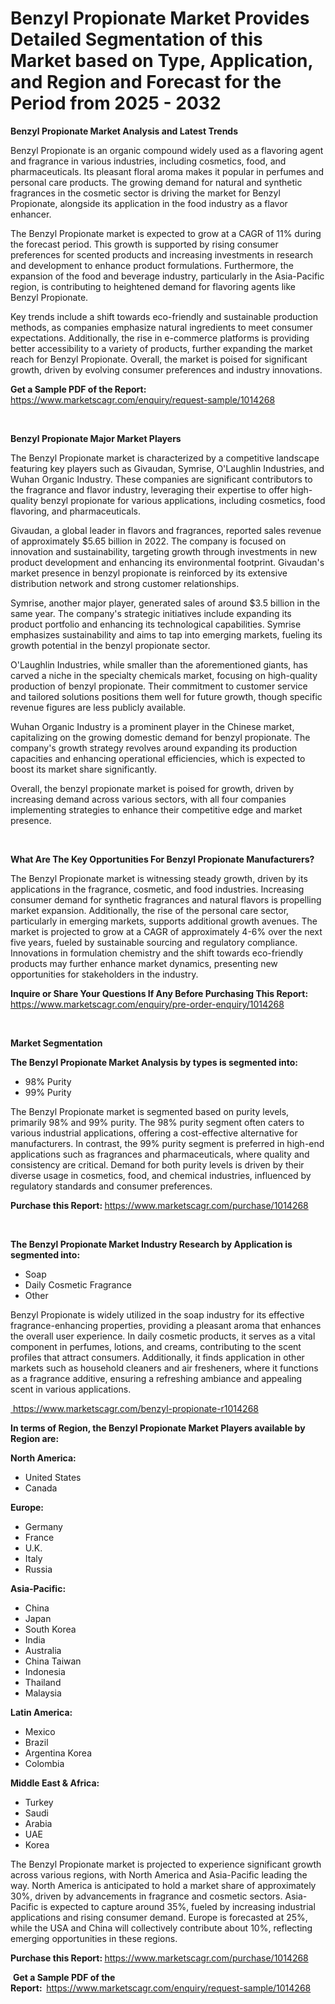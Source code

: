 <p><h1>Benzyl Propionate Market Provides Detailed Segmentation of this Market based on Type, Application, and Region and Forecast for the Period from 2025 - 2032</h1></p><p><strong>Benzyl Propionate Market Analysis and Latest Trends</strong></p>
<p><p>Benzyl Propionate is an organic compound widely used as a flavoring agent and fragrance in various industries, including cosmetics, food, and pharmaceuticals. Its pleasant floral aroma makes it popular in perfumes and personal care products. The growing demand for natural and synthetic fragrances in the cosmetic sector is driving the market for Benzyl Propionate, alongside its application in the food industry as a flavor enhancer.</p><p>The Benzyl Propionate market is expected to grow at a CAGR of 11% during the forecast period. This growth is supported by rising consumer preferences for scented products and increasing investments in research and development to enhance product formulations. Furthermore, the expansion of the food and beverage industry, particularly in the Asia-Pacific region, is contributing to heightened demand for flavoring agents like Benzyl Propionate. </p><p>Key trends include a shift towards eco-friendly and sustainable production methods, as companies emphasize natural ingredients to meet consumer expectations. Additionally, the rise in e-commerce platforms is providing better accessibility to a variety of products, further expanding the market reach for Benzyl Propionate. Overall, the market is poised for significant growth, driven by evolving consumer preferences and industry innovations.</p></p>
<p><strong>Get a Sample PDF of the Report:&nbsp;</strong> <a href="https://www.marketscagr.com/enquiry/request-sample/1014268?utm_campaign=2004&utm_medium=2&utm_source=Github&utm_content=ia&utm_term=17042025&utm_id=benzyl-propionate">https://www.marketscagr.com/enquiry/request-sample/1014268</a></p>
<p>&nbsp;</p>
<p><strong>Benzyl Propionate Major Market Players</strong></p>
<p><p>The Benzyl Propionate market is characterized by a competitive landscape featuring key players such as Givaudan, Symrise, O'Laughlin Industries, and Wuhan Organic Industry. These companies are significant contributors to the fragrance and flavor industry, leveraging their expertise to offer high-quality benzyl propionate for various applications, including cosmetics, food flavoring, and pharmaceuticals.</p><p>Givaudan, a global leader in flavors and fragrances, reported sales revenue of approximately $5.65 billion in 2022. The company is focused on innovation and sustainability, targeting growth through investments in new product development and enhancing its environmental footprint. Givaudan's market presence in benzyl propionate is reinforced by its extensive distribution network and strong customer relationships.</p><p>Symrise, another major player, generated sales of around $3.5 billion in the same year. The company's strategic initiatives include expanding its product portfolio and enhancing its technological capabilities. Symrise emphasizes sustainability and aims to tap into emerging markets, fueling its growth potential in the benzyl propionate sector.</p><p>O'Laughlin Industries, while smaller than the aforementioned giants, has carved a niche in the specialty chemicals market, focusing on high-quality production of benzyl propionate. Their commitment to customer service and tailored solutions positions them well for future growth, though specific revenue figures are less publicly available.</p><p>Wuhan Organic Industry is a prominent player in the Chinese market, capitalizing on the growing domestic demand for benzyl propionate. The company's growth strategy revolves around expanding its production capacities and enhancing operational efficiencies, which is expected to boost its market share significantly.</p><p>Overall, the benzyl propionate market is poised for growth, driven by increasing demand across various sectors, with all four companies implementing strategies to enhance their competitive edge and market presence.</p></p>
<p>&nbsp;</p>
<p><strong>What Are The Key Opportunities For Benzyl Propionate Manufacturers?</strong></p>
<p><p>The Benzyl Propionate market is witnessing steady growth, driven by its applications in the fragrance, cosmetic, and food industries. Increasing consumer demand for synthetic fragrances and natural flavors is propelling market expansion. Additionally, the rise of the personal care sector, particularly in emerging markets, supports additional growth avenues. The market is projected to grow at a CAGR of approximately 4-6% over the next five years, fueled by sustainable sourcing and regulatory compliance. Innovations in formulation chemistry and the shift towards eco-friendly products may further enhance market dynamics, presenting new opportunities for stakeholders in the industry.</p></p>
<p><strong>Inquire or Share Your Questions If Any Before Purchasing This Report:</strong> <a href="https://www.marketscagr.com/enquiry/pre-order-enquiry/1014268?utm_campaign=2004&utm_medium=2&utm_source=Github&utm_content=ia&utm_term=17042025&utm_id=benzyl-propionate">https://www.marketscagr.com/enquiry/pre-order-enquiry/1014268</a></p>
<p>&nbsp;</p>
<p><strong>Market Segmentation</strong></p>
<p><strong>The Benzyl Propionate Market Analysis by types is segmented into:</strong></p>
<p><ul><li>98% Purity</li><li>99% Purity</li></ul></p>
<p><p>The Benzyl Propionate market is segmented based on purity levels, primarily 98% and 99% purity. The 98% purity segment often caters to various industrial applications, offering a cost-effective alternative for manufacturers. In contrast, the 99% purity segment is preferred in high-end applications such as fragrances and pharmaceuticals, where quality and consistency are critical. Demand for both purity levels is driven by their diverse usage in cosmetics, food, and chemical industries, influenced by regulatory standards and consumer preferences.</p></p>
<p><strong>Purchase this Report:&nbsp;</strong><a href="https://www.marketscagr.com/purchase/1014268?utm_campaign=2004&utm_medium=2&utm_source=Github&utm_content=ia&utm_term=17042025&utm_id=benzyl-propionate">https://www.marketscagr.com/purchase/1014268</a></p>
<p>&nbsp;</p>
<p><strong>The Benzyl Propionate Market Industry Research by Application is segmented into:</strong></p>
<p><ul><li>Soap</li><li>Daily Cosmetic Fragrance</li><li>Other</li></ul></p>
<p><p>Benzyl Propionate is widely utilized in the soap industry for its effective fragrance-enhancing properties, providing a pleasant aroma that enhances the overall user experience. In daily cosmetic products, it serves as a vital component in perfumes, lotions, and creams, contributing to the scent profiles that attract consumers. Additionally, it finds application in other markets such as household cleaners and air fresheners, where it functions as a fragrance additive, ensuring a refreshing ambiance and appealing scent in various applications.</p></p>
<p><a href="https://www.marketscagr.com/benzyl-propionate-r1014268?utm_campaign=2004&utm_medium=2&utm_source=Github&utm_content=ia&utm_term=17042025&utm_id=benzyl-propionate">&nbsp;https://www.marketscagr.com/benzyl-propionate-r1014268</a></p>
<p><strong>In terms of Region, the Benzyl Propionate Market Players available by Region are:</strong></p>
<p>
    <p> <strong> North America: </strong>
        <ul>
            <li>United States</li>
            <li>Canada</li>
        </ul>
        </p> 
    <p> <strong> Europe: </strong>
        <ul>
            <li>Germany</li>
            <li>France</li>
            <li>U.K.</li>
            <li>Italy</li>
            <li>Russia</li>
        </ul>
        </p> 
    <p> <strong> Asia-Pacific: </strong>
        <ul>
            <li>China</li>
            <li>Japan</li>
            <li>South Korea</li>
            <li>India</li>
            <li>Australia</li>
            <li>China Taiwan</li>
            <li>Indonesia</li>
            <li>Thailand</li>
            <li>Malaysia</li>
        </ul>
        </p> 
    <p> <strong> Latin America: </strong>
        <ul>
            <li>Mexico</li>
            <li>Brazil</li>
            <li>Argentina Korea</li>
            <li>Colombia</li>
        </ul>
        </p> 
    <p> <strong> Middle East & Africa: </strong>
        <ul>
            <li>Turkey</li>
            <li>Saudi</li>
            <li>Arabia</li>
            <li>UAE</li>
            <li>Korea</li>
        </ul>
    </p>
    </p>
<p><p>The Benzyl Propionate market is projected to experience significant growth across various regions, with North America and Asia-Pacific leading the way. North America is anticipated to hold a market share of approximately 30%, driven by advancements in fragrance and cosmetic sectors. Asia-Pacific is expected to capture around 35%, fueled by increasing industrial applications and rising consumer demand. Europe is forecasted at 25%, while the USA and China will collectively contribute about 10%, reflecting emerging opportunities in these regions.</p></p>
<p><strong>Purchase this Report: </strong><a href="https://www.marketscagr.com/purchase/1014268?utm_campaign=2004&utm_medium=2&utm_source=Github&utm_content=ia&utm_term=17042025&utm_id=benzyl-propionate">https://www.marketscagr.com/purchase/1014268</a></p>
<p>&nbsp;<strong>Get a Sample PDF of the Report:&nbsp;&nbsp;</strong><a href="https://www.marketscagr.com/enquiry/request-sample/1014268?utm_campaign=2004&utm_medium=2&utm_source=Github&utm_content=ia&utm_term=17042025&utm_id=benzyl-propionate">https://www.marketscagr.com/enquiry/request-sample/1014268</a></p>
<p><strong></strong></p>
<p><p></p><p></p><p></p></p>
